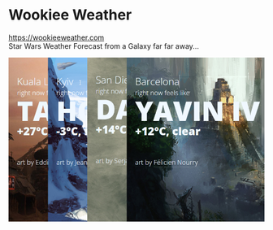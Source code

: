 # Wookiee Weather
https://wookieeweather.com  
Star Wars Weather Forecast from a Galaxy far far away...  
  
![](https://raw.githubusercontent.com/beyond-danube/wookieeweather/master/icons/gh_preview.png)
